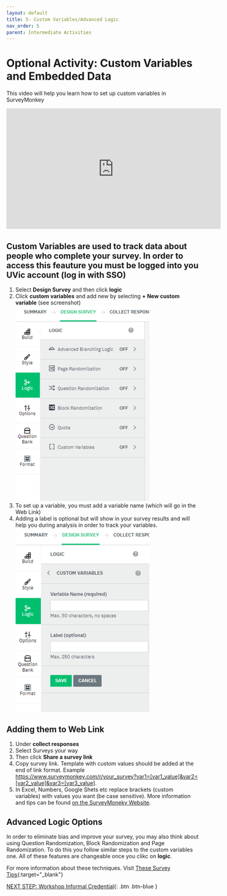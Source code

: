 ```yaml
---
layout: default
title: 5- Custom Variables/Advanced Logic
nav_order: 5
parent: Intermediate Activities
---
```


# Optional Activity: Custom Variables and Embedded Data
This video will help you learn how to set up custom variables in SurveyMonkey
<iframe width="560" height="315" src="https://www.youtube.com/embed/6_Au_aO4T00?si=nirHtwU6CUGuvoJN" title="YouTube video player" frameborder="0" allow="accelerometer; autoplay; clipboard-write; encrypted-media; gyroscope; picture-in-picture; web-share" allowfullscreen></iframe>

## Custom Variables are used to track data about people who complete your survey. In order to access this feauture you must be logged into you UVic account (log in with SSO)
1. Select **Design Survey** and then click **logic**
2. Click **custom variables** and add new by selecting **+ New custom variable** (see screenshot)<br>
<img width=350px src="images/logic.png"><br>
3. To set up a variable, you must add a variable name (which will go in the Web Link)
4. Adding a label is optional but will show in your survey results and will help you during analysis in order to track your variables.<br>
<img width=350px src="images/custom-variables.png"><br>

## Adding them to Web Link
1. Under **collect responses**
2. Select Surveys your way
3. Then click **Share a survey link**
4. Copy survey link. Template with custom values should be added at the end of link format. Example https://www.surveymonkey.com/r/your_survey?var1=[var1_value]&var2=[var2_value]&var3=[var3_value].
5. In Excel, Numbers, Google Shets etc replace brackets (custom variables) with values you want (be case sensitive).
More information and tips can be found [on the SurveyMoneky Website](https://help.surveymonkey.com/en/surveymonkey/send/custom-variables/).

## Advanced Logic Options
In order to eliminate bias and improve your survey, you may also think about using Question Randomization, Block Randomization and Page Randomization.
To do this you follow similar steps to the custom variables one. All of these features are changeable once you clikc on **logic**.

For more information about these techniques. Visit [These Survey Tips](https://www.surveymonkey.com/curiosity/eliminate-order-bias-to-improve-your-survey-responses/){:target="_blank"}

[NEXT STEP: Workshop Informal Credential](informal-credentials.html){: .btn .btn-blue }
